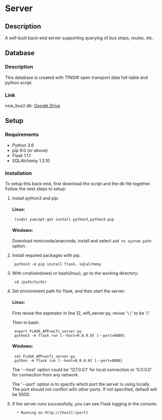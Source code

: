 # Server
## Description
A self-built back-end server supporting querying of bus stops, routes, etc.

## Database
### Description
This database is created with TfNSW open transport data full-table and python script.

### Link
nsw_bus2.db: [Google Drive](https://drive.google.com/open?id=17d_3RrEveQ0mKdihOkndIE76fol8g_ic)

## Setup
### Requirements
* Python 3.6
* pip 9.0 (or above)
* Flask 1.1.1
* SQLAlchemy 1.3.10
  
### Installation
To setup this back-end, first download the script and the db file together.
Follow the next steps to setup:

1. Install python3 and pip:

    #### Linux:
        
        (sudo) yum/apt-get install python3,python3-pip

    #### Windows:

    Download miniconda/anaconda, install and select `add to system path` option.

2. Install required packages with pip.

        python3 -m pip install flask, sqlalchemy


3. With cmd(windows) or bash(linux), go to the working directory:
   
        cd /path/to/dir

4. Set environment path for flask, and then start the server:

    #### Linux:

    First revise the seperator in line 12, wifi_server.py, revise '`\\`' to be '/'.

    Then in bash:

        export FLASK_APP=wifi_server.py
        python3 -m flask run [--host=0.0.0.0] [--port=8080]

    #### Windows:
    
        set FLASK_APP=wifi_server.py
        python -m flask run [--host=0.0.0.0] [--port=8080]

    The '--host' option could be '127.0.0.1' for local connection or '0.0.0.0' for connection from any network.

    The '--port' option is to specify which port the server is using locally. The port should not conflict with other ports. If not specified, default will be 5000.

5. If the server runs successfully, you can see Flask logging in the console:

         * Running on http://[host]:[port]
